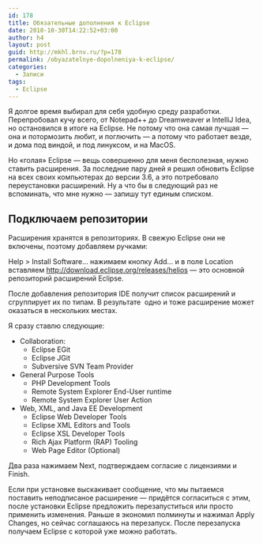 ```yaml
---
id: 178
title: Обязательные дополнения к Eclipse
date: 2010-10-30T14:22:52+03:00
author: h4
layout: post
guid: http://mkhl.brnv.ru/?p=178
permalink: /obyazatelnye-dopolneniya-k-eclipse/
categories:
  - Записи
tags:
  - Eclipse
---
```

Я долгое время выбирал для себя удобную среду разработки. Перепробовал кучу всего, от Notepad++ до Dreamweaver и IntelliJ Idea, но остановился в итоге на Eclipse. Не потому что она самая лучшая &#8212; она и потормозить любит, и поглючить &#8212; а потому что работает везде, и дома под виндой, и под линуксом, и на MacOS.

Но «голая» Eclipse &#8212; вещь совершенно для меня бесполезная, нужно ставить расширения. За последние пару дней я решил обновить Eclipse на всех своих компьютерах до версии 3.6, а это потребовало переустановки расширений. Ну а что бы в следующий раз не вспоминать, что мне нужно &#8212; запишу тут единым списком.

## Подключаем репозитории

Расширения хранятся в репозиториях. В свежую Eclipse они не включены, поэтому добавляем ручками:

Help > Install Software&#8230; нажимаем кнопку Add&#8230; и в поле Location вставляем http://download.eclipse.org/releases/helios &#8212; это основной репозиторий расширений Eclipse.

После добавления репозитория IDE получит список расширений и сгруппирует их по типам. В результате  одно и тоже расширение может оказаться в нескольких местах.

Я сразу ставлю следующие:

  * Collaboration: 
      * Eclipse EGit
      * Eclipse JGit
      * Subversive SVN Team Provider
  * General Purpose Tools 
      * PHP Development Tools
      * Remote System Explorer End-User runtime
      * Remote System Explorer User Action
  * Web, XML, and Java EE Development 
      * Eclipse Web Developer Tools
      * Eclipse XML Editors and Tools
      * Eclipse XSL Developer Tools <span></span>
      * Rich Ajax Platform (RAP) Tooling
      * Web Page Editor (Optional)

Два раза нажимаем Next, подтверждаем согласие с лицензиями и Finish.

Если при установке выскакивает сообщение, что мы пытаемся поставить неподписаное расширение &#8212; придётся согласиться с этим, после установки Eclipse предложить перезапуститься или просто применить изменения. Раньше я экономил полминуты и нажимал Apply Changes, но сейчас соглашаюсь на перезапуск. После перезапуска получаем Eclipse с которой уже можно работать.
